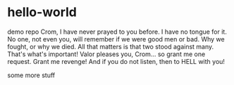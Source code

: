 # hello-world
demo repo
Crom, I have never prayed to you before. I have no tongue for it. No one, not even you, will remember if we were good men or bad. Why we fought, or why we died. All that matters is that two stood against many. That's what's important! Valor pleases you, Crom... so grant me one request. Grant me revenge! And if you do not listen, then to HELL with you! 

some more stuff
